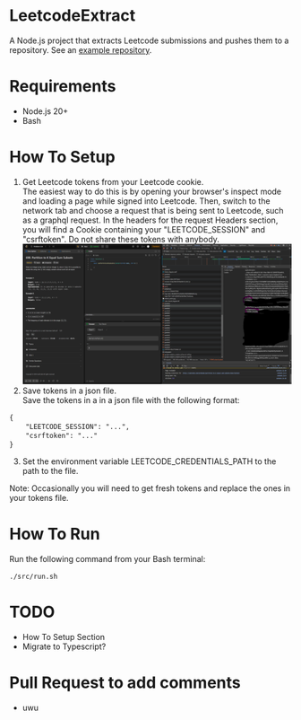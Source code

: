 # LeetcodeExtract
A Node.js project that extracts Leetcode submissions and pushes them to a repository. See an [example repository](https://github.com/bsheth711/LeetcodeSolutions).

# Requirements
- Node.js 20+
- Bash

# How To Setup
1. Get Leetcode tokens from your Leetcode cookie.  
The easiest way to do this is by opening your browser's inspect mode and loading a page while signed into Leetcode. Then, switch to the network tab and choose a request that is being sent to Leetcode, such as a graphql request. In the headers for the request Headers section, you will find a Cookie containing your "LEETCODE_SESSION" and "csrftoken". Do not share these tokens with anybody.
![tokens](./leetcodetokens.png)
2. Save tokens in a json file.  
Save the tokens in a in a json file with the following format:
```
{
	"LEETCODE_SESSION": "...",
	"csrftoken": "..."
}
```

3. Set the environment variable LEETCODE_CREDENTIALS_PATH to the path to the file.  

Note: Occasionally you will need to get fresh tokens and replace the ones in your tokens file.
# How To Run
Run the following command from your Bash terminal:
```
./src/run.sh
```

# TODO
- How To Setup Section
- Migrate to Typescript?

# Pull Request to add comments
- uwu
